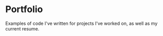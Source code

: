 # Portfolio
Examples of code I've written for projects I've worked on, as well as my current resume.
